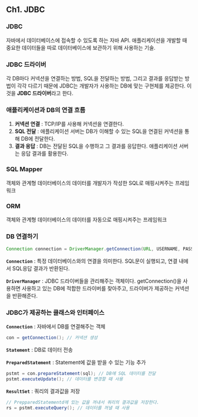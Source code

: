 ## Ch1. JDBC
### JDBC
자바에서 데이터베이스에 접속할 수 있도록 하는 자바 API. 애플리케이션을 개발할 때 중요한 데이터들을 따로 데이터베이스에 보관하기 위해 사용하는 기술.

### JDBC 드라이버
각 DB마다 커넥션을 연결하는 방법, SQL을 전달하는 방법, 그리고 결과를 응답받는 방법이 각각 다르기 때문에 JDBC는 개발자가 사용하는 DB에 맞는 구현체를 제공한다. 이것을 **JDBC 드라이버**라고 한다.

### 애플리케이션과 DB의 연결 흐름
1. **커넥션 연결** : TCP/IP를 사용해 커넥션을 연결한다.
2. **SQL 전달** : 애플리케이션 서버는 DB가 이해할 수 있는 SQL을 연결된 커넥션을 통해 DB에 전달한다.
3. **결과 응답** : DB는 전달된 SQL을 수행하고 그 결과를 응답한다. 애플리케이션 서버는 응답 결과를 활용한다.

### SQL Mapper
객체와 관계형 데이터베이스의 데이터를 개발자가 작성한 SQL로 매핑시켜주는 프레임워크

### ORM 
객체와 관계형 데이터베이스의 데이터를 자동으로 매핑시켜주는 프레임워크

### DB 연결하기
```java
Connection connection = DriverManager.getConnection(URL, USERNAME, PASSWORD);
```
**`Connection`** : 특정 데이터베이스와의 연결을 의미한다. SQL문이 실행되고, 연결 내에서 SQL응답 결과가 반환된다.

**`DriverManager`** : JDBC 드라이버들을 관리해주는 객체이다. getConnection()을 사용하면 사용하고 있는 DB에 적합한 드라이버를 찾아주고, 드라이버가 제공하는 커넥션을 반환해준다.

### JDBC가 제공하는 클래스와 인터페이스
**`Connection`** : 자바에서 DB를 연결해주는 객체
```java
con = getConnection(); // 커넥션 생성
```

**`Statement`** : DB로 데이터 전송 

**`PreparedStatement`** : Statement에 값을 받을 수 있는 기능 추가
```java
pstmt = con.prepareStatement(sql); // DB에 SQL 데이터를 전달
pstmt.executeUpdate(); // 데이터를 변경할 때 사용
```

**`ResultSet`** : 쿼리의 결과값을 저장
```java
// PrepparedStatementd에 있는 값을 꺼내서 쿼리의 결과값을 저장한다.
rs = pstmt.executeQuery(); // 데이터를 꺼낼 때 사용
```

